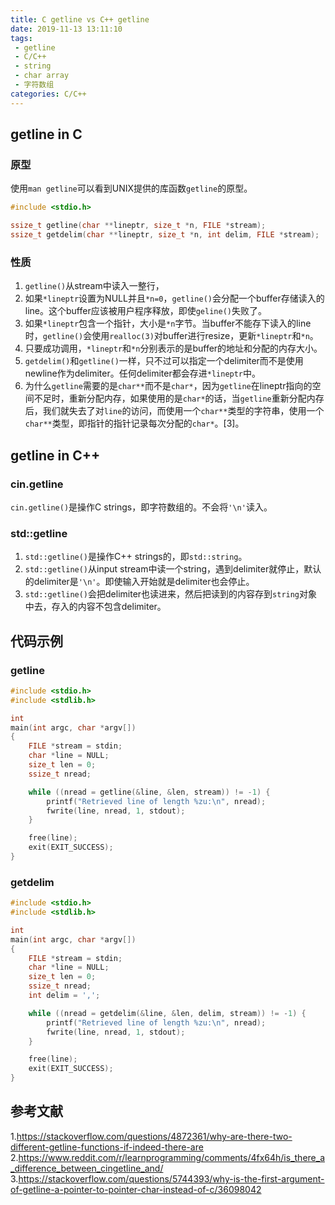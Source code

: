 ```yaml
---
title: C getline vs C++ getline
date: 2019-11-13 13:11:10
tags:
 - getline
 - C/C++
 - string
 - char array
 - 字符数组
categories: C/C++
---
```


## getline in C
### 原型
使用`man getline`可以看到UNIX提供的库函数`getline`的原型。
``` c
#include <stdio.h>

ssize_t getline(char **lineptr, size_t *n, FILE *stream);
ssize_t getdelim(char **lineptr, size_t *n, int delim, FILE *stream);
```

### 性质
1. `getline()`从stream中读入一整行，
2. 如果`*lineptr`设置为NULL并且`*n=0`，`getline()`会分配一个buffer存储读入的line。这个buffer应该被用户程序释放，即使`geline()`失败了。
3. 如果`*lineptr`包含一个指针，大小是`*n`字节。当buffer不能存下读入的line时，`getline()`会使用`realloc(3)`对buffer进行resize，更新`*lineptr`和`*n`。
4. 只要成功调用，`*lineptr`和`*n`分别表示的是buffer的地址和分配的内存大小。
5. `getdelim()`和`getline()`一样，只不过可以指定一个delimiter而不是使用newline作为delimiter。任何delimiter都会存进`*lineptr`中。
6. 为什么`getline`需要的是`char**`而不是`char*`，因为`getline`在lineptr指向的空间不足时，重新分配内存，如果使用的是`char*`的话，当`getline`重新分配内存后，我们就失去了对`line`的访问，而使用一个`char**`类型的字符串，使用一个`char**`类型，即指针的指针记录每次分配的`char*`。[3]。

## getline in C++
### cin.getline
`cin.getline()`是操作C strings，即字符数组的。不会将`'\n'`读入。

### std::getline
1. `std::getline()`是操作C++ strings的，即`std::string`。
2. `std::getline()`从input stream中读一个string，遇到delimiter就停止，默认的delimiter是`'\n'`。即使输入开始就是delimiter也会停止。
3. `std::getline()`会把delimiter也读进来，然后把读到的内容存到`string`对象中去，存入的内容不包含delimiter。

## 代码示例
### getline
``` c
#include <stdio.h>
#include <stdlib.h>

int
main(int argc, char *argv[])
{
    FILE *stream = stdin;
    char *line = NULL;
    size_t len = 0;
    ssize_t nread;

    while ((nread = getline(&line, &len, stream)) != -1) {
        printf("Retrieved line of length %zu:\n", nread);
        fwrite(line, nread, 1, stdout);
    }

    free(line);
    exit(EXIT_SUCCESS);
}
```

### getdelim
```c
#include <stdio.h>
#include <stdlib.h>

int
main(int argc, char *argv[])
{
    FILE *stream = stdin;
    char *line = NULL;
    size_t len = 0;
    ssize_t nread;
    int delim = ',';

    while ((nread = getdelim(&line, &len, delim, stream)) != -1) {
        printf("Retrieved line of length %zu:\n", nread);
        fwrite(line, nread, 1, stdout);
    }

    free(line);
    exit(EXIT_SUCCESS);
}
```

## 参考文献
1.https://stackoverflow.com/questions/4872361/why-are-there-two-different-getline-functions-if-indeed-there-are
2.https://www.reddit.com/r/learnprogramming/comments/4fx64h/is_there_a_difference_between_cingetline_and/
3.https://stackoverflow.com/questions/5744393/why-is-the-first-argument-of-getline-a-pointer-to-pointer-char-instead-of-c/36098042
